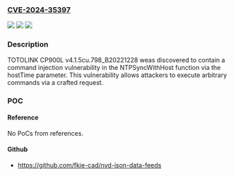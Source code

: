### [CVE-2024-35397](https://cve.mitre.org/cgi-bin/cvename.cgi?name=CVE-2024-35397)
![](https://img.shields.io/static/v1?label=Product&message=n%2Fa&color=blue)
![](https://img.shields.io/static/v1?label=Version&message=n%2Fa&color=blue)
![](https://img.shields.io/static/v1?label=Vulnerability&message=n%2Fa&color=brighgreen)

### Description

TOTOLINK CP900L v4.1.5cu.798_B20221228 weas discovered to contain a command injection vulnerability in the NTPSyncWithHost function via the hostTime parameter. This vulnerability allows attackers to execute arbitrary commands via a crafted request.

### POC

#### Reference
No PoCs from references.

#### Github
- https://github.com/fkie-cad/nvd-json-data-feeds

